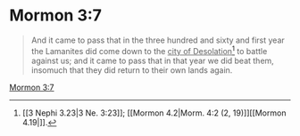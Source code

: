 # Mormon 3:7

> And it came to pass that in the three hundred and sixty and first year the Lamanites did come down to the <u>city of Desolation</u>[^a] to battle against us; and it came to pass that in that year we did beat them, insomuch that they did return to their own lands again.

[Mormon 3:7](https://www.churchofjesuschrist.org/study/scriptures/bofm/morm/3?lang=eng&id=p7#p7)


[^a]: [[3 Nephi 3.23|3 Ne. 3:23]]; [[Mormon 4.2|Morm. 4:2 (2, 19)]][[Mormon 4.19|]].  
